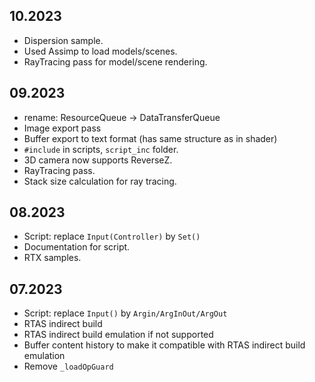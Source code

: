 
## 10.2023
- Dispersion sample.
- Used Assimp to load models/scenes.
- RayTracing pass for model/scene rendering.


## 09.2023

- rename: ResourceQueue -> DataTransferQueue
- Image export pass
- Buffer export to text format (has same structure as in shader)
- `#include` in scripts, `script_inc` folder.
- 3D camera now supports ReverseZ.
- RayTracing pass.
- Stack size calculation for ray tracing.


## 08.2023

- Script: replace `Input(Controller)` by `Set()`
- Documentation for script.
- RTX samples.


## 07.2023

- Script: replace `Input()` by `Argin/ArgInOut/ArgOut`
- RTAS indirect build
- RTAS indirect build emulation if not supported
- Buffer content history to make it compatible with RTAS indirect build emulation
- Remove `_loadOpGuard`
